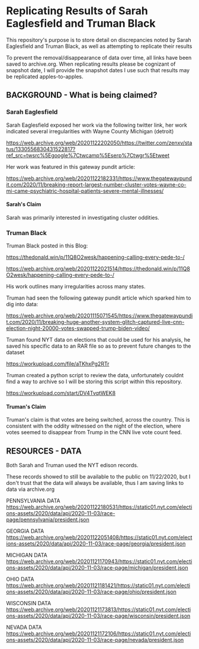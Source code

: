 # Replicating Results of Sarah Eaglesfield and Truman Black
This repository's purpose is to store detail on discrepancies noted by Sarah Eaglesfield and Truman Black, as well as attempting to replicate their results

To prevent the removal/disappearance of data over time, all links have been saved to archive.org.  When replicating results please be cognizant of snapshot date, I will provide the snapshot dates I use such that results may be replicated apples-to-apples.

## BACKGROUND - What is being claimed?

### Sarah Eaglesfield

Sarah Eaglesfield exposed her work via the following twitter link,  her work indicated several irregularities with Wayne County Michigan (detroit)

https://web.archive.org/web/20201122202050/https://twitter.com/zenxv/status/1330556830431522817?ref_src=twsrc%5Egoogle%7Ctwcamp%5Eserp%7Ctwgr%5Etweet

Her work was featured in this gateway pundit article:

https://web.archive.org/web/20201122182331/https://www.thegatewaypundit.com/2020/11/breaking-report-largest-number-cluster-votes-wayne-co-mi-came-psychiatric-hospital-patients-severe-mental-illnesses/

#### Sarah's Claim

Sarah was primarily interested in investigating cluster oddities.  

### Truman Black

Truman Black posted in this Blog:

https://thedonald.win/p/11Q8O2wesk/happening-calling-every-pede-to-/

https://web.archive.org/web/20201122021514/https://thedonald.win/p/11Q8O2wesk/happening-calling-every-pede-to-/

His work outlines many irregularities across many states.  

Truman had seen the following gateway pundit article which sparked him to dig into data:

https://web.archive.org/web/20201115071545/https://www.thegatewaypundit.com/2020/11/breaking-huge-another-system-glitch-captured-live-cnn-election-night-20000-votes-swapped-trump-biden-video/

Truman found NYT data on elections that could be used for his analysis, he saved his specific data to an RAR file so as to prevent future changes to the dataset

https://workupload.com/file/aTKhxPg2RTr

Truman created a python  script to review the data, unfortunately couldnt find a way to archive so I will be storing this script within this repository.

https://workupload.com/start/DV4TvqtWEK8

#### Truman's Claim

Truman's claim is that votes are being switched, across the country.  This is consistent with the oddity witnessed on the night of the election, where votes seemed to disappear from Trump in the CNN live vote count feed.

## RESOURCES - DATA

Both Sarah and Truman used the NYT edison records.

These records showed to still be available to the public on 11/22/2020, but I don't trust that the data will always be available, thus I am saving links to data via archive.org

PENNSYLVANIA DATA
https://web.archive.org/web/20201122180531/https://static01.nyt.com/elections-assets/2020/data/api/2020-11-03/race-page/pennsylvania/president.json

GEORGIA DATA
https://web.archive.org/web/20201122051408/https://static01.nyt.com/elections-assets/2020/data/api/2020-11-03/race-page/georgia/president.json

MICHIGAN DATA
https://web.archive.org/web/20201121170943/https://static01.nyt.com/elections-assets/2020/data/api/2020-11-03/race-page/michigan/president.json

OHIO DATA
https://web.archive.org/web/20201121181421/https://static01.nyt.com/elections-assets/2020/data/api/2020-11-03/race-page/ohio/president.json

WISCONSIN DATA
https://web.archive.org/web/20201121173813/https://static01.nyt.com/elections-assets/2020/data/api/2020-11-03/race-page/wisconsin/president.json

NEVADA DATA
https://web.archive.org/web/20201121172106/https://static01.nyt.com/elections-assets/2020/data/api/2020-11-03/race-page/nevada/president.json
